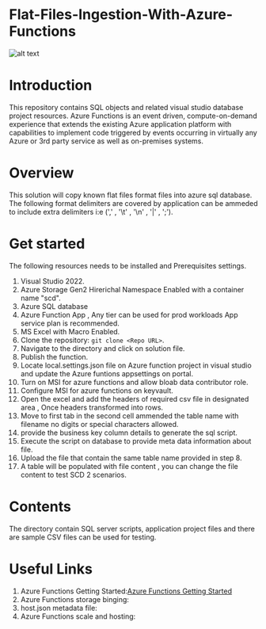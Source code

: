 # Flat-Files-Ingestion-With-Azure-Functions

![alt text](https://github.com/datalonewarrior/Flat-Files-Ingestion-With-Azure-Functions/blob/master/Az_Function_Event_Driven_V1.png?raw=true)

# Introduction
This repository contains SQL objects and related visual studio database project resources.
Azure Functions is an event driven, compute-on-demand experience that extends the existing Azure application platform with capabilities to implement code triggered by events occurring in virtually any Azure or 3rd party service as well as on-premises systems. 

# Overview
This solution will copy known flat files format files into azure sql database. The following format delimiters are covered by application can be ammeded to include extra delimiters i:e (',' , '\t' , '\n' , '|' , ';').

# Get started
The following resources needs to be installed and Prerequisites settings.

1.	Visual Studio 2022.
2.	Azure Storage Gen2 Hirerichal Namespace Enabled with a container name "scd".
3. Azure SQL database
4. Azure Function App , Any tier can be used for prod workloads App service plan is recommended.
5. MS Excel with Macro Enabled.
6. Clone the repository: `git clone <Repo URL>`.
7. Navigate to the directory and click on solution file.
8. Publish the function.
9. Locate local.settings.json file on Azure function project in visual studio and update the Azure funtions appsettings on portal.
10. Turn on MSI for azure functions and allow bloab data contributor role.
11. Configure MSI for azure functions on keyvault.
12. Open the excel and add the headers of required csv file in designated area , Once headers transformed into rows.
13. Move to first tab in the second cell ammended the table name with filename no digits or special characters allowed.
14. provide the business key column details to generate the sql script.
15. Execute the script on database to provide meta data information about file.
16. Upload the file that contain the same table name provided in step 8.
17. A table will be populated with file content , you can change the file content to test SCD 2 scenarios.

# Contents
The directory contain SQL server scripts, application project files and there are sample CSV files can be used for testing.

#  Useful Links 
 1. Azure Functions Getting Started:[Azure Functions Getting Started](https://docs.microsoft.com/en-us/azure/azure-functions/functions-create-first-azure-function)
 2. Azure Functions storage binging:[](https//docs.microsoft.com/en-us/azure/azure-functions/functions-bindings-storage-blob)
 4. host.json metadata file: [](https://docs.microsoft.com/en-us/azure/azure-functions/functions-host-json#functiontimeout)
 5. Azure Functions scale and hosting:[](https://docs.microsoft.com/en-us/azure/azure-functions/functions-scale)
 

